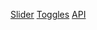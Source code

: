 [Slider](https://iuunhao.github.io/JavascriptPractice/Slider)
[Toggles](https://iuunhao.github.io/JavascriptPractice/Toggles)
[API](https://github.com/iuunhao/JavascriptPractice/tree/gh-pages/API)
